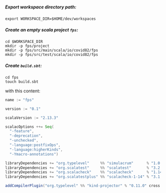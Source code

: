 ##### Export workspace directory path: 
```
export WORKSPACE_DIR=$HOME/dev/workspaces
```

##### Create an empty scala project `fps`:
```
cd $WORKSPACE_DIR
mkdir -p fps/project
mkdir -p fps/src/main/scala/io/covid82/fps
mkdir -p fps/src/test/scala/io/covid82/fps
```

##### Create `build.sbt`:
```
cd fps
touch build.sbt
```
with this content:
```scala
name := "fps"

version := "0.1"

scalaVersion := "2.13.3"

scalacOptions ++= Seq(
  "-feature",
  "-deprecation",
  "-unchecked",
  "-language:postfixOps",
  "-language:higherKinds",
  "-Ymacro-annotations")

libraryDependencies += "org.typelevel"     %% "simulacrum"      % "1.0.0"
libraryDependencies += "org.scalatest"     %% "scalatest"       % "3.2.0"   % Test
libraryDependencies += "org.scalacheck"    %% "scalacheck"      % "1.14.3"  % Test
libraryDependencies += "org.scalatestplus" %% "scalacheck-1-14" % "3.1.0.0" % Test

addCompilerPlugin("org.typelevel" %% "kind-projector" % "0.11.0" cross CrossVersion.full)
```
